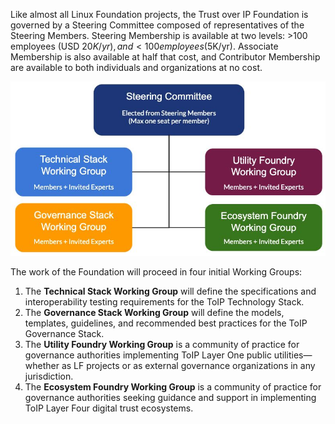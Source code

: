 Like almost all Linux Foundation projects, the Trust over IP Foundation is governed by a
Steering Committee composed of representatives of the Steering Members. Steering
Membership is available at two levels: >100 employees (USD $20K/yr), and <100
employees ($5K/yr). Associate Membership is also available at half that cost, and
Contributor Membership are available to both individuals and organizations at no cost.

![toip_structure](../images/toip_structure.png)

The work of the Foundation will proceed in four initial Working Groups:
1. The​ **Technical Stack Working Group​** will define the specifications and
interoperability testing requirements for the ToIP Technology Stack.
2. The​ **Governance Stack Working Group**​ will define the models, templates,
guidelines, and recommended best practices for the ToIP Governance Stack.
3. The **Utility Foundry Working Group**​ is a community of practice for governance
authorities implementing ToIP Layer One public utilities—whether as LF projects
or as external governance organizations in any jurisdiction.
4. The **Ecosystem Foundry Working Group**​ is a community of practice for
governance authorities seeking guidance and support in implementing ToIP
Layer Four digital trust ecosystems.